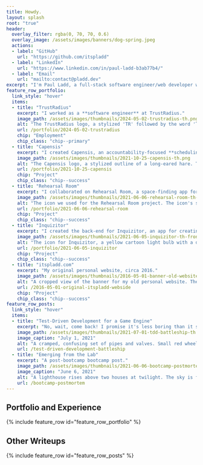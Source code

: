 ```yaml
---
title: Howdy.
layout: splash
root: "true"
header:
  overlay_filter: rgba(0, 70, 70, 0.6)
  overlay_image: /assets/images/banners/dog-spring.jpeg
  actions:
  - label: "GitHub"
    url: "https://github.com/itspladd"
  - label: "LinkedIn"
    url: "https://www.linkedin.com/in/paul-ladd-b3ab77b4/"
  - label: "Email"
    url: "mailto:contact@pladd.dev"
excerpt: "I'm Paul Ladd, a full-stack software engineer/web developer with a background in writing and technical communication."
feature_row_portfolio:
  link_style: "hover"
  items:
  - title: "TrustRadius"
    excerpt: "I worked as a **software engineer** at TrustRadius."
    image_path: /assets/images/thumbnails/2024-05-02-trustradius-th.png
    alt: "The TrustRadius logo, a stylized 'TR' followed by the word 'TrustRadius'. The stylized 'TR' appears to be made of a folded blue ribbon. One side of the ribbon is a light blue, the other side is a dark blue. The visual contrast from the two colors gives the logo an illusory depth, as if it was three-dimensional. The word 'TrustRadius' itself is formed from standard letters in a dark blue."
    url: /portfolio/2024-05-02-trustradius
    chip: "Employment"
    chip_class: "chip--primary"
  - title: "Capensis"
    excerpt: "I created Capensis, an accountability-focused **scheduling and time-tracking app**."
    image_path: /assets/images/thumbnails/2021-10-25-capensis-th.png
    alt: "The Capensis logo, a stylized outline of a long-eared hare. The hare is rendered in dark blue strokes in a calligraphic style, with varying line widths. The hare appears to be resting on the ground: its belly lies flat to the ground, its front legs stretch forwards, and its back legs curl underneath its body. The head of the hare is up, with its long ears arcing over its back. It appears to be calmly surveying its surroundings."
    url: /portfolio/2021-10-25-capensis
    chip: "Project"
    chip_class: "chip--success"
  - title: "Rehearsal Room"
    excerpt: "I collaborated on Rehearsal Room, a space-finding app for artists."
    image_path: /assets/images/thumbnails/2021-06-06-rehearsal-room-th-2.png
    alt: "The icon we used for the Rehearsal Room project. The icon's style is minimalistic, with clean horizontal and vertical lines. Most of the icon is a square with lines drawn inside it. The shape is the simplified top-down layout of a room, using lines to represent walls and openings to represent doors. To the left of the square is a colored vertical line with arrows on each end pointing up and down, giving the impression of a measurement in the Y dimension. A similar line runs horizontally underneath the square, giving the impression of a measurement in the X dimension."
    url: /portfolio/2021-06-06-rehearsal-room
    chip: "Project"
    chip_class: "chip--success"
  - title: "Inquizitor"
    excerpt: "I created the back-end for Inquizitor, an app for creating and taking quizzes."
    image_path: /assets/images/thumbnails/2021-06-05-inquizitor-th-frontpage.png
    alt: "The icon for Inquizitor, a yellow cartoon light bulb with a dark grey check mark inside it."
    url: /portfolio/2021-06-05-inquizitor
    chip: "Project"
    chip_class: "chip--success"
  - title: "itspladd.com"
    excerpt: "My original personal website, circa 2016."
    image_path: /assets/images/thumbnails/2016-05-01-banner-old-website-th-2.png
    alt: "A cropped view of the banner for my old personal website. The word 'Pladd,' in a grey serif font, begins at the left of the image. At the middle of the image, after the first letter D in 'Pladd,' the word fades out to reveal a screen containing HTML markup on a dark background."
    url: /2016-05-01-original-itspladd-webside
    chip: "Project"
    chip_class: "chip--success"
feature_row_posts:
  link_style: "hover"
  items:
  - title: "Test-Driven Development for a Game Engine"
    excerpt: "No, wait, come back! I promise it's less boring than it sounds!"
    image_path: /assets/images/thumbnails/2021-07-01-tdd-battleship-th.png
    image_caption: "July 1, 2021"
    alt: "A cramped, confusing set of pipes and valves. Small red wheels for turning valves are attached to long steel-grey pipes. The overall impression is of a cluttered, complex engine." 
    url: /test-driven-development-battleship
  - title: "Emerging from the Lab"
    excerpt: "A post-bootcamp bootcamp post."
    image_path: /assets/images/thumbnails/2021-06-06-bootcamp-postmortem-th.png
    image_caption: "June 6, 2021"
    alt: "A lighthouse rises above two houses at twilight. The sky is full of stars, and transitions smoothly from dark blue at the top, to light purple in the middle, to orange-pink near the horizon. The lighthouse, is a narrow cone, slightly thicker at the bottom than the top. It's painted in wide horizontal stripes of red and white, and it casts a beam of light across the sky." 
    url: /bootcamp-postmortem
---
```


<h2>Portfolio and Experience</h2>

{% include feature_row id="feature_row_portfolio" %}

<h2>Other Writeups</h2>

{% include feature_row id="feature_row_posts" %}
